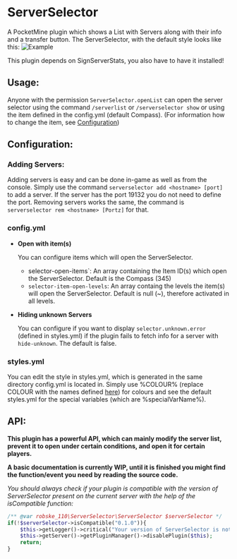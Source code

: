 # ServerSelector
A PocketMine plugin which shows a List with Servers along with their info and a transfer button.
The ServerSelector, with the default style looks like this:
![Example](https://raw.githubusercontent.com/robske110/ServerSelector/master/img/examplesmall.png)

This plugin depends on SignServerStats, you also have to have it installed!

## Usage:
Anyone with the permission `ServerSelector.openList` can open the server selector using the command `/serverlist` or `/serverselector show` or using the item defined in the config.yml (default Compass). (For information how to change the item, see [Configuration](README.md#Configuration))

## Configuration:

### Adding Servers:

Adding servers is easy and can be done in-game as well as from the console. Simply use the command `serverselector add <hostname> [port]` to add a server.
If the server has the port 19132 you do not need to define the port.
Removing servers works the same, the command is `serverselector rem <hostname> [Portz]` for that. 

### config.yml

- **Open with item(s)**

    You can configure items which will open the ServerSelector.    
    - selector-open-items`: An array containing the Item ID(s) which open the ServerSelector. Default is the Compass (345)
    - `selector-item-open-levels`: An array containg the levels the item(s) will open the ServerSelector. Default is null (~), therefore activated in all levels.

- **Hiding unknown Servers**
    
    You can configure if you want to display `selector.unknown.error` (defined in styles.yml) if the plugin fails to fetch info for a server with `hide-unknown`. The default is false.

### styles.yml
You can edit the style in styles.yml, which is generated in the same directory config.yml is located in. Simply use %COLOUR% (replace COLOUR with the names defined [here](https://github.com/pmmp/PocketMine-MP/blob/master/src/pocketmine/utils/TextFormat.php#L32-L54)) for colours and see the default styles.yml for the special variables (which are %specialVarName%).

## API:
**This plugin has a powerful API, which can mainly modify the server list, prevent it to open under certain conditions, and open it for certain players.**

**A basic documentation is currently WIP, until it is finished you might find the function/event you need by reading the source code.**

_You should always check if your plugin is compatible with the version of ServerSelector present on the current server with the help of the isCompatible function:_

```php
/** @var robske_110\ServerSelector\ServerSelector $serverSelector */
if(!$serverSelector->isCompatible("0.1.0")){
   	$this->getLogger()->critical("Your version of ServerSelector is not compatible with this plugin.");
	$this->getServer()->getPluginManager()->disablePlugin($this);
	return;
}
```